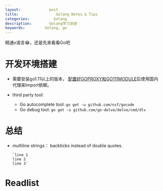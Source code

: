 ```yaml
---
layout:     		post
title:      		   Golang Notes & Tips 
categories: 	      Golang
description:   		Golang学习总结
keywords: 		  Golang, go
---
```


精通x语言😂，还是先来看看Go吧

# 开发环境搭建

- 需要安装go1.11以上的版本， [配置好GOPROXY和GO111MODULE](https://my.oschina.net/u/3305368/blog/3044169)后使用国内代理来Import依赖。

- third party tool: 
  - Go autocomplete tool: `go get -u github.com/nsf/gocode`
  - Go debug tool: `go get -u github.com/go-delve/delve/cmd/dlv`

# 总结

- multiline strings： backticks instead of double quotes.

  ```golang
  `line 1
  line 2
  line 3`
  ```

# Readlist



